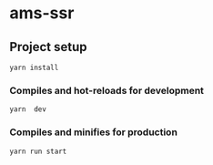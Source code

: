 # ams-ssr

## Project setup

```
yarn install
```

### Compiles and hot-reloads for development

```
yarn  dev
```

### Compiles and minifies for production

```
yarn run start
```
